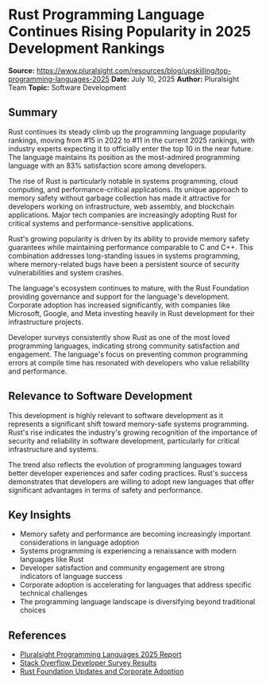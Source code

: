# Rust Programming Language Continues Rising Popularity in 2025 Development Rankings

**Source:** https://www.pluralsight.com/resources/blog/upskilling/top-programming-languages-2025
**Date:** July 10, 2025
**Author:** Pluralsight Team
**Topic:** Software Development

## Summary

Rust continues its steady climb up the programming language popularity rankings, moving from #15 in 2022 to #11 in the current 2025 rankings, with industry experts expecting it to officially enter the top 10 in the near future. The language maintains its position as the most-admired programming language with an 83% satisfaction score among developers.

The rise of Rust is particularly notable in systems programming, cloud computing, and performance-critical applications. Its unique approach to memory safety without garbage collection has made it attractive for developers working on infrastructure, web assembly, and blockchain applications. Major tech companies are increasingly adopting Rust for critical systems and performance-sensitive applications.

Rust's growing popularity is driven by its ability to provide memory safety guarantees while maintaining performance comparable to C and C++. This combination addresses long-standing issues in systems programming, where memory-related bugs have been a persistent source of security vulnerabilities and system crashes.

The language's ecosystem continues to mature, with the Rust Foundation providing governance and support for the language's development. Corporate adoption has increased significantly, with companies like Microsoft, Google, and Meta investing heavily in Rust development for their infrastructure projects.

Developer surveys consistently show Rust as one of the most loved programming languages, indicating strong community satisfaction and engagement. The language's focus on preventing common programming errors at compile time has resonated with developers who value reliability and performance.

## Relevance to Software Development

This development is highly relevant to software development as it represents a significant shift toward memory-safe systems programming. Rust's rise indicates the industry's growing recognition of the importance of security and reliability in software development, particularly for critical infrastructure and systems.

The trend also reflects the evolution of programming languages toward better developer experiences and safer coding practices. Rust's success demonstrates that developers are willing to adopt new languages that offer significant advantages in terms of safety and performance.

## Key Insights

- Memory safety and performance are becoming increasingly important considerations in language adoption
- Systems programming is experiencing a renaissance with modern languages like Rust
- Developer satisfaction and community engagement are strong indicators of language success
- Corporate adoption is accelerating for languages that address specific technical challenges
- The programming language landscape is diversifying beyond traditional choices

## References

- [Pluralsight Programming Languages 2025 Report](https://www.pluralsight.com/resources/blog/upskilling/top-programming-languages-2025)
- [Stack Overflow Developer Survey Results](https://survey.stackoverflow.co/2024/technology)
- [Rust Foundation Updates and Corporate Adoption](https://foundation.rust-lang.org/)